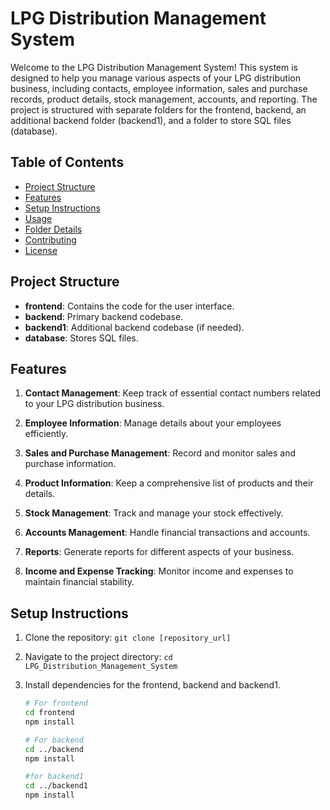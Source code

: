 # LPG Distribution Management System

Welcome to the LPG Distribution Management System! This system is designed to help you manage various aspects of your LPG distribution business, including contacts, employee information, sales and purchase records, product details, stock management, accounts, and reporting. The project is structured with separate folders for the frontend, backend, an additional backend folder (backend1), and a folder to store SQL files (database).

## Table of Contents

- [Project Structure](#project-structure)
- [Features](#features)
- [Setup Instructions](#setup-instructions)
- [Usage](#usage)
- [Folder Details](#folder-details)
- [Contributing](#contributing)
- [License](#license)

## Project Structure

- **frontend**: Contains the code for the user interface.
- **backend**: Primary backend codebase.
- **backend1**: Additional backend codebase (if needed).
- **database**: Stores SQL files.

## Features

1. **Contact Management**: Keep track of essential contact numbers related to your LPG distribution business.

2. **Employee Information**: Manage details about your employees efficiently.

3. **Sales and Purchase Management**: Record and monitor sales and purchase information.

4. **Product Information**: Keep a comprehensive list of products and their details.

5. **Stock Management**: Track and manage your stock effectively.

6. **Accounts Management**: Handle financial transactions and accounts.

7. **Reports**: Generate reports for different aspects of your business.

8. **Income and Expense Tracking**: Monitor income and expenses to maintain financial stability.

## Setup Instructions

1. Clone the repository: `git clone [repository_url]`

2. Navigate to the project directory: `cd LPG_Distribution_Management_System`

3. Install dependencies for the frontend, backend and backend1.

   ```bash
   # For frontend
   cd frontend
   npm install

   # For backend
   cd ../backend
   npm install

   #for backend1
   cd ../backend1
   npm install
   ```

